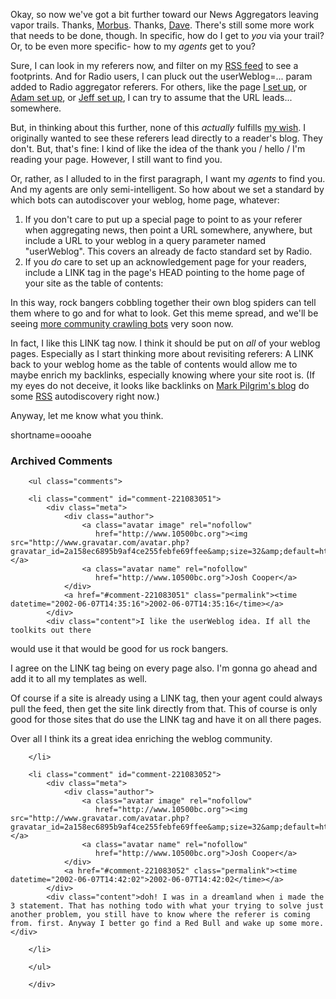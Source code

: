 <p>Okay, so now we've got a bit further toward our News Aggregators leaving vapor trails.  Thanks, <a href="http://www.disobey.com/amphetadesk">Morbus</a>.  Thanks, <a href="http://radio.userland.com">Dave</a>.  There's still some more work that needs to be done, though.  In specific, how do I get to <i>you</i> via your trail?  Or, to be even more specific- how to my <i>agents</i> get to you?</p>
<p>Sure, I can look in my referers now, and filter on my <a href="http://www.decafbad.com/newslog.xml">RSS feed</a> to see a footprints.  And for Radio users, I can pluck out the userWeblog=... param added to Radio aggregator referers.  For others, like the page <a href="http://www.decafbad.com/thanks-for-feeding-me.phtml">I set up</a>, or <a href="http://ipwebdev.com/radio/ImReadingYourRSSFeed.php">Adam set up</a>, or <a href="http://radio.weblogs.com/0001018/xml.aggregator.html">Jeff set up</a>, I can try to assume that the URL leads... somewhere.</p>
<p>But, in thinking about this further, none of this <i>actually</i> fulfills <a href="http://www.decafbad.com/news_archives/000124.phtml">my wish</a>.  I originally wanted to see these referers lead directly to a reader's blog.  They don't.  But, that's fine: I kind of like the idea of the thank you / hello / I'm reading your page.  However, I still want to find you.</p>
<p>Or, rather, as I alluded to in the first paragraph, I want my <i>agents</i> to find you.  And my agents are only semi-intelligent.  So how about we set a standard by which bots can autodiscover your weblog, home page, whatever:<ol><li>If you don't care to put up a special page to point to as your referer when aggregating news, then point a URL somewhere, anywhere, but include a URL to your weblog in a query parameter named "userWeblog".  This covers an already de facto standard set by Radio.</li><li>If you <i>do</i> care to set up an acknowledgement page for your readers, include a LINK tag in the page's HEAD pointing to the home page of your site as the table of contents: <code><LINK HREF="http://www.decafbad.com" REL="contents"></code></li></ol>In this way, rock bangers cobbling together their own blog spiders can tell them where to go and for what to look.  Get this meme spread, and we'll be seeing <a href="http://diveintomark.org/archives/2002/06/02.html#social_networks_by_referrer">more community crawling bots</a> very soon now.</p>
<p>In fact, I like this LINK tag now.  I think it should be put on <i>all</i> of your weblog pages.  Especially as I start thinking more about revisiting referers: A LINK back to your weblog home as the table of contents would allow me to maybe enrich my backlinks, especially knowing where your site root is.  (If my eyes do not deceive, it looks like backlinks on <a href="http://www.diveintomark.org/">Mark Pilgrim's blog</a> do some <a href="http://www.decafbad.com/twiki/bin/view/Main/RSS">RSS</a> autodiscovery right now.)</p>
<p>Anyway, let me know what you think.</p>
<!--more-->
shortname=oooahe

<div id="comments" class="comments archived-comments">
            <h3>Archived Comments</h3>
            
        <ul class="comments">
            
        <li class="comment" id="comment-221083051">
            <div class="meta">
                <div class="author">
                    <a class="avatar image" rel="nofollow" 
                       href="http://www.10500bc.org"><img src="http://www.gravatar.com/avatar.php?gravatar_id=2a158ec6895b9af4ce255febfe69ffee&amp;size=32&amp;default=http://mediacdn.disqus.com/1320279820/images/noavatar32.png"/></a>
                    <a class="avatar name" rel="nofollow" 
                       href="http://www.10500bc.org">Josh Cooper</a>
                </div>
                <a href="#comment-221083051" class="permalink"><time datetime="2002-06-07T14:35:16">2002-06-07T14:35:16</time></a>
            </div>
            <div class="content">I like the userWeblog idea. If all the toolkits out there
would use it that would be good for us rock bangers.

I agree on the LINK tag being on every page also. I'm gonna
go ahead and add it to all my templates as well.

Of course if a site is already using a LINK tag, then your
agent could always pull the feed, then get the site link
directly from that. This of course is only good for those
sites that do use the LINK tag and have it on all there
pages.

Over all I think its a great idea enriching the weblog community.</div>
            
        </li>
    
        <li class="comment" id="comment-221083052">
            <div class="meta">
                <div class="author">
                    <a class="avatar image" rel="nofollow" 
                       href="http://www.10500bc.org"><img src="http://www.gravatar.com/avatar.php?gravatar_id=2a158ec6895b9af4ce255febfe69ffee&amp;size=32&amp;default=http://mediacdn.disqus.com/1320279820/images/noavatar32.png"/></a>
                    <a class="avatar name" rel="nofollow" 
                       href="http://www.10500bc.org">Josh Cooper</a>
                </div>
                <a href="#comment-221083052" class="permalink"><time datetime="2002-06-07T14:42:02">2002-06-07T14:42:02</time></a>
            </div>
            <div class="content">doh! I was in a dreamland when i made the 3 statement. That has nothing todo with what your trying to solve just another problem, you still have to know where the referer is coming from. first. Anyway I better go find a Red Bull and wake up some more.</div>
            
        </li>
    
        </ul>
    
        </div>
    
